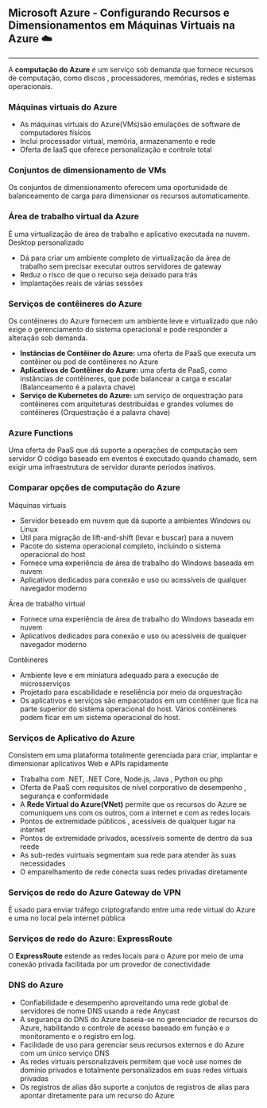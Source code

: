 ## Microsoft Azure - Configurando Recursos e Dimensionamentos em Máquinas Virtuais na Azure ☁️
---
A **computação do Azure** é um serviço sob demanda que fornece recursos de computação, como discos , processadores, memórias, redes e sistemas operacionais.

<!-- IMAGEM SLIDE 1 -->

### Máquinas virtuais do Azure
* As máquinas virtuais do Azure(VMs)são emulações de software de computadores físicos 
* Inclui processador virtual, memória, armazenamento e rede
* Oferta de IaaS que oferece personalização e controle total 

### Conjuntos de dimensionamento de VMs
Os conjuntos de dimensionamento oferecem uma oportunidade de balanceamento de carga para dimensionar os recursos automaticamente.
<!-- IMAGEM SLIDE -->

### Área de trabalho virtual da Azure
É uma virtualização de área de trabalho e aplicativo executada na nuvem. Desktop personalizado
* Dá para criar um ambiente completo de virtualização da área de trabalho sem precisar executar outros servidores de gateway
* Reduz o risco de que o recurso seja deixado para trás
* Implantações reais de várias sessões

### Serviços de contêineres do Azure
Os contêineres do Azure fornecem um ambiente leve e virtualizado que não exige o gerenciamento do sistema operacional e pode responder a alteração sob demanda. 

* **Instâncias de Contêiner do Azure:** uma oferta de PaaS que executa um contêiner ou pod de contêineres no Azure
* **Aplicativos de Contêiner do Azure:** uma oferta de PaaS, como instâncias de contêineres, que pode balancear a carga e escalar (Balanceamento é a palavra chave)
* **Serviço de Kubernetes do Azure:** um serviço de orquestração para contêineres com arquiteturas destribuídas e grandes volumes de contêineres (Orquestração é a palavra chave)

### Azure Functions
Uma oferta de PaaS que dá suporte a operações de computação sem servidor
O código baseado em eventos é executado quando chamado, sem exigir uma infraestrutura de servidor durante períodos inativos.

### Comparar opções de computação do Azure
Máquinas virtuais
* Servidor beseado em nuvem que dá suporte a ambientes Windows ou Linux
* Útil para migração de lift-and-shift (levar e buscar) para a nuvem 
* Pacote do sistema operacional completo, incluindo o sistema operacional do host
* Fornece uma experiência de área de trabalho do Windows baseada em nuvem 
* Aplicativos dedicados para conexão e uso ou acessíveis de qualquer navegador moderno

Área de trabalho virtual 
* Fornece uma experiência de área de trabalho do Windows baseada em nuvem 
* Aplicativos dedicados para conexão e uso ou acessíveis de qualquer navegador moderno 

Contêineres
* Ambiente leve e em miniatura adequado para a execução de microsserviços
* Projetado para escabilidade e reseliência por meio da orquestração
* Os aplicativos e serviços são empacotados em um contêiner que fica na parte superior do sistema operacional do host. Vários contêineres podem ficar em um sistema operacional do host.

### Serviços de Aplicativo do Azure 
Consistem em uma plataforma totalmente gerenciada para criar, implantar e dimensionar aplicativos Web e APIs rapidamente
* Trabalha com .NET, .NET Core, Node.js, Java , Python ou php 
* Oferta de PaaS com requisitos de nível corporativo de desempenho , segurança e conformidade 
* A **Rede Virtual do Azure(VNet)** permite que os recursos do Azure se comuniquem uns com os outros, com a internet e com as redes locais
* Pontos de extremidade públicos , acessíveis de qualquer lugar na internet
* Pontos de extremidade privados, acessíveis somente de dentro da sua reede
* As sub-redes vuirtuais segmentam sua rede para atender às suas necessidades
* O emparelhamento de rede conecta suas redes privadas diretamente

### Serviços de rede do Azure Gateway de VPN 
É usado para enviar tráfego criptografando entre uma rede virtual do Azure e uma no local pela internet pública
 <!--imagemmm  -->

### Serviços de rede do Azure: ExpressRoute 
 <!--imagamem´  -->
O **ExpressRoute** estende as redes locais para o Azure por meio de uma conexão privada facilitada por um provedor de conectividade

### DNS do Azure
* Confiabilidade e desempenho aproveitando uma rede global de servidores de nome DNS usando a rede Anycast
* A segurança do DNS do Azure baseia-se no gerenciador de recursos do Azure, habilitando o controle de acesso baseado em função e o monitoramento e o registro em log. 
* Facilidade de uso para gerenciar seus recursos externos e do Azure com um único serviço DNS 
* As redes virtuais personalizáveis permitem que você use nomes de domínio privados e totalmente personalizados em suas redes virtuais privadas
* Os registros de alias dão suporte a conjutos de registros de alias para apontar diretamente para um recurso do Azure 







